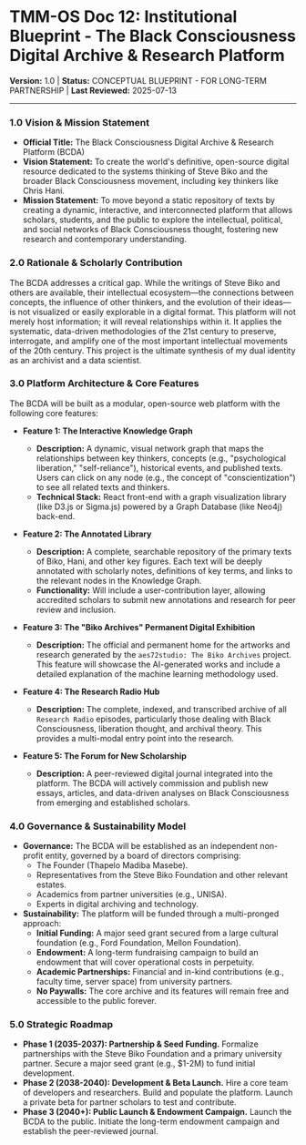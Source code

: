 # TMM-OS Doc 12: Institutional Blueprint - The Black Consciousness Digital Archive & Research Platform
**Version:** 1.0 | **Status:** CONCEPTUAL BLUEPRINT - FOR LONG-TERM PARTNERSHIP | **Last Reviewed:** 2025-07-13

---

### 1.0 Vision & Mission Statement

*   **Official Title:** The Black Consciousness Digital Archive & Research Platform (BCDA)
*   **Vision Statement:** To create the world's definitive, open-source digital resource dedicated to the systems thinking of Steve Biko and the broader Black Consciousness movement, including key thinkers like Chris Hani.
*   **Mission Statement:** To move beyond a static repository of texts by creating a dynamic, interactive, and interconnected platform that allows scholars, students, and the public to explore the intellectual, political, and social networks of Black Consciousness thought, fostering new research and contemporary understanding.

### 2.0 Rationale & Scholarly Contribution

The BCDA addresses a critical gap. While the writings of Steve Biko and others are available, their intellectual ecosystem—the connections between concepts, the influence of other thinkers, and the evolution of their ideas—is not visualized or easily explorable in a digital format. This platform will not merely host information; it will reveal relationships within it. It applies the systematic, data-driven methodologies of the 21st century to preserve, interrogate, and amplify one of the most important intellectual movements of the 20th century. This project is the ultimate synthesis of my dual identity as an archivist and a data scientist.

### 3.0 Platform Architecture & Core Features

The BCDA will be built as a modular, open-source web platform with the following core features:

*   **Feature 1: The Interactive Knowledge Graph**
    *   **Description:** A dynamic, visual network graph that maps the relationships between key thinkers, concepts (e.g., "psychological liberation," "self-reliance"), historical events, and published texts. Users can click on any node (e.g., the concept of "conscientization") to see all related texts and thinkers.
    *   **Technical Stack:** React front-end with a graph visualization library (like D3.js or Sigma.js) powered by a Graph Database (like Neo4j) back-end.

*   **Feature 2: The Annotated Library**
    *   **Description:** A complete, searchable repository of the primary texts of Biko, Hani, and other key figures. Each text will be deeply annotated with scholarly notes, definitions of key terms, and links to the relevant nodes in the Knowledge Graph.
    *   **Functionality:** Will include a user-contribution layer, allowing accredited scholars to submit new annotations and research for peer review and inclusion.

*   **Feature 3: The "Biko Archives" Permanent Digital Exhibition**
    *   **Description:** The official and permanent home for the artworks and research generated by the `aes72studio: The Biko Archives` project. This feature will showcase the AI-generated works and include a detailed explanation of the machine learning methodology used.

*   **Feature 4: The Research Radio Hub**
    *   **Description:** The complete, indexed, and transcribed archive of all `Research Radio` episodes, particularly those dealing with Black Consciousness, liberation thought, and archival theory. This provides a multi-modal entry point into the research.

*   **Feature 5: The Forum for New Scholarship**
    *   **Description:** A peer-reviewed digital journal integrated into the platform. The BCDA will actively commission and publish new essays, articles, and data-driven analyses on Black Consciousness from emerging and established scholars.

### 4.0 Governance & Sustainability Model

*   **Governance:** The BCDA will be established as an independent non-profit entity, governed by a board of directors comprising:
    *   The Founder (Thapelo Madiba Masebe).
    *   Representatives from the Steve Biko Foundation and other relevant estates.
    *   Academics from partner universities (e.g., UNISA).
    *   Experts in digital archiving and technology.
*   **Sustainability:** The platform will be funded through a multi-pronged approach:
    *   **Initial Funding:** A major seed grant secured from a large cultural foundation (e.g., Ford Foundation, Mellon Foundation).
    *   **Endowment:** A long-term fundraising campaign to build an endowment that will cover operational costs in perpetuity.
    *   **Academic Partnerships:** Financial and in-kind contributions (e.g., faculty time, server space) from university partners.
    *   **No Paywalls:** The core archive and its features will remain free and accessible to the public forever.

### 5.0 Strategic Roadmap

*   **Phase 1 (2035-2037): Partnership & Seed Funding.** Formalize partnerships with the Steve Biko Foundation and a primary university partner. Secure a major seed grant (e.g., $1-2M) to fund initial development.
*   **Phase 2 (2038-2040): Development & Beta Launch.** Hire a core team of developers and researchers. Build and populate the platform. Launch a private beta for partner scholars to test and contribute.
*   **Phase 3 (2040+): Public Launch & Endowment Campaign.** Launch the BCDA to the public. Initiate the long-term endowment campaign and establish the peer-reviewed journal.